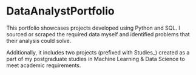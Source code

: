 # DataAnalystPortfolio

This portfolio showcases projects developed using Python and SQL. I sourced or scraped the required data myself and identified problems that their analysis could solve.

Additionally, it includes two projects (prefixed with Studies_) created as a part of my postgraduate studies in Machine Learning & Data Science to meet academic requirements.

